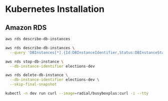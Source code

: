 # Kubernetes Installation

## Amazon RDS

```bash
aws rds describe-db-instances

aws rds describe-db-instances \
  --query 'DBInstances[*].{Id:DBInstanceIdentifier,Status:DBInstanceStatus}'

aws rds stop-db-instance \
  --db-instance-identifier elections-dev

aws rds delete-db-instance \
  --db-instance-identifier elections-dev \
  --skip-final-snapshot
```

```bash
kubectl -n dev run curl --image=radial/busyboxplus:curl -i --tty
```
